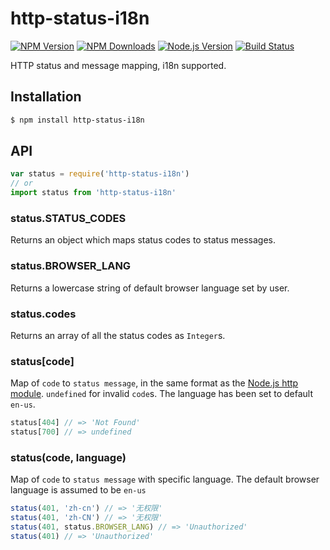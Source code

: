 # http-status-i18n

[![NPM Version][npm-image]][npm-url]
[![NPM Downloads][downloads-image]][downloads-url]
[![Node.js Version][node-version-image]][node-version-url]
[![Build Status][travis-image]][travis-url]

HTTP status and message mapping, i18n supported.

## Installation

```sh
$ npm install http-status-i18n
```

## API

```js
var status = require('http-status-i18n')
// or 
import status from 'http-status-i18n'
```

### status.STATUS_CODES

Returns an object which maps status codes to status messages.

### status.BROWSER_LANG

Returns a lowercase string of default browser language set by user.

### status.codes

Returns an array of all the status codes as `Integer`s.

### status[code]

Map of `code` to `status message`, in the same format as the [Node.js http module](https://nodejs.org/dist/latest/docs/api/http.html#http_http_status_codes). `undefined` for invalid `code`s. The language has been set to default `en-us`.

```js
status[404] // => 'Not Found'
status[700] // => undefined
```

### status(code, language)

Map of `code` to `status message` with specific language. The default browser language is assumed to be `en-us`

```js
status(401, 'zh-cn') // => '无权限'
status(401, 'zh-CN') // => '无权限'
status(401, status.BROWSER_LANG) // => 'Unauthorized'
status(401) // => 'Unauthorized'
```

[npm-image]: https://img.shields.io/npm/v/http-status-i18n.svg?style=flat-square
[npm-url]: https://npmjs.org/package/http-status-i18n
[node-version-image]: https://img.shields.io/node/v/http-status-i18n.svg?style=flat-square
[node-version-url]: https://nodejs.org/en/download
[travis-image]: https://img.shields.io/travis/muwenzi/http-status-i18n.svg?style=flat-square
[travis-url]: https://travis-ci.org/muwenzi/http-status-i18n
[coveralls-image]: https://img.shields.io/coveralls/muwenzi/http-status-i18n.svg?style=flat-square
[coveralls-url]: https://coveralls.io/r/muwenzi/http-status-i18n?branch=master
[downloads-image]: https://img.shields.io/npm/dm/http-status-i18n.svg?style=flat-square
[downloads-url]: https://npmjs.org/package/http-status-i18n
